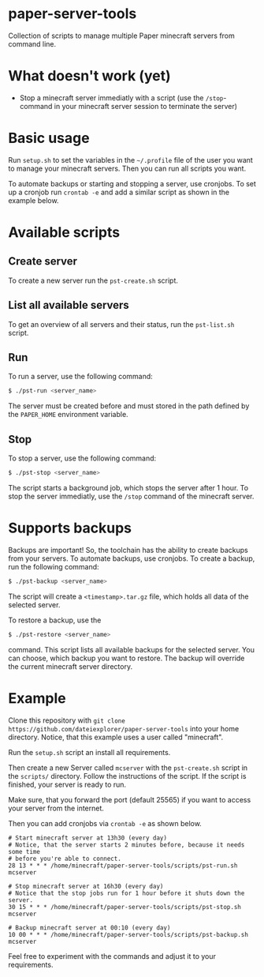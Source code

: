 # paper-server-tools

Collection of scripts to manage multiple Paper minecraft servers from command 
line.

# What doesn't work (yet)

* Stop a minecraft server immediatly with a script (use the ```/stop```-command
  in your minecraft server session to terminate the server)

# Basic usage

Run ```setup.sh``` to set the variables in the ```~/.profile``` file of the user
you want to manage your minecraft servers.
Then you can run all scripts you want.

To automate backups or starting and stopping a server, use cronjobs.
To set up a cronjob run ```crontab -e``` and add a similar script as shown in
the example below.

# Available scripts

## Create server
To create a new server run the ```pst-create.sh``` script.

## List all available servers
To get an overview of all servers and their status, run the ```pst-list.sh```
script.

## Run
To run a server, use the following command:
```sh
$ ./pst-run <server_name>
```

The server must be created before and must stored in the path defined by the
```PAPER_HOME``` environment variable.

## Stop
To stop a server, use the following command:
```sh
$ ./pst-stop <server_name>
```

The script starts a background job, which stops the server after 1 hour.
To stop the server immediatly, use the ```/stop``` command of the minecraft
server.


# Supports backups

Backups are important! So, the toolchain has the ability to create backups from
your servers. To automate backups, use cronjobs.
To create a backup, run the following command:
```sh
$ ./pst-backup <server_name>
```

The script will create a ```<timestamp>.tar.gz``` file, which holds all data
of the selected server.

To restore a backup, use the
```sh
$ ./pst-restore <server_name>
```

command. This script lists all available backups for the selected server. You
can choose, which backup you want to restore. The backup will override the
current minecraft server directory.

# Example

Clone this repository with
```git clone https://github.com/dateiexplorer/paper-server-tools``` into your
home directory. Notice, that this example uses a user called "minecraft".

Run the ```setup.sh``` script an install all requirements.

Then create a new Server called ```mcserver``` with the ```pst-create.sh```
script in the ```scripts/``` directory.
Follow the instructions of the script. If the script is finished, your server
is ready to run.

Make sure, that you forward the port (default 25565) if you want to access your
server from the internet.

Then you can add cronjobs via ```crontab -e``` as shown below.

```
# Start minecraft server at 13h30 (every day)
# Notice, that the server starts 2 minutes before, because it needs some time
# before you're able to connect.
28 13 * * * /home/minecraft/paper-server-tools/scripts/pst-run.sh mcserver

# Stop minecraft server at 16h30 (every day)
# Notice that the stop jobs run for 1 hour before it shuts down the server.
30 15 * * * /home/minecraft/paper-server-tools/scripts/pst-stop.sh mcserver

# Backup minecraft server at 00:10 (every day)
10 00 * * * /home/minecraft/paper-server-tools/scripts/pst-backup.sh mcserver
```

Feel free to experiment with the commands and adjust it to your requirements.
